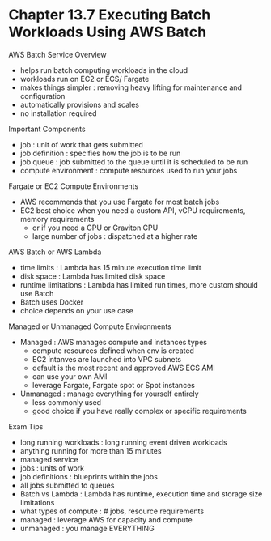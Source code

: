 # Chapter 13.7 Executing Batch Workloads Using AWS Batch

AWS Batch Service Overview
- helps run batch computing workloads in the cloud
- workloads run on EC2 or ECS/ Fargate
- makes things simpler : removing heavy lifting for maintenance and configuration
- automatically provisions and scales
- no installation required

Important Components
- job : unit of work that gets submitted
- job definition : specifies how the job is to be run
- job queue : job submitted to the queue until it is scheduled to be run
- compute environment : compute resources used to run your jobs

Fargate or EC2 Compute Environments
- AWS recommends that you use Fargate for most batch jobs
- EC2 best choice when you need a custom API, vCPU requirements, memory requirements
	- or if you need a GPU or Graviton CPU
	- large number of jobs : dispatched at a higher rate

AWS Batch or AWS Lambda
- time limits : Lambda has 15 minute execution time limit
- disk space : Lambda has limited disk space
- runtime limitations : Lambda has limited run times, more custom should use Batch
- Batch uses Docker
- choice depends on your use case

Managed or Unmanaged Compute Environments
- Managed : AWS manages compute and instances types
	- compute resources defined when env is created
	- EC2 intanves are launched into VPC subnets
	- default is the most recent and approved AWS ECS AMI
	- can use your own AMI
	- leverage Fargate, Fargate spot or Spot instances
- Unmanaged : manage everything for yourself entirely
	- less commonly used
	- good choice if you have really complex or specific requirements

Exam Tips
- long running workloads : long running event driven workloads
- anything running for more than 15 minutes
- managed service
- jobs : units of work
- job definitions : blueprints within the jobs
- all jobs submitted to queues
- Batch vs Lambda : Lambda has runtime, execution time and storage size limitations
- what types of compute : # jobs, resource requirements
- managed : leverage AWS for capacity and compute
- unmanaged : you manage EVERYTHING


